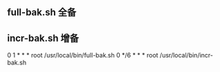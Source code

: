 ## full-bak.sh 全备
## incr-bak.sh 增备
0  1    * * *   root    /usr/local/bin/full-bak.sh 
0  */6  * * *   root    /usr/local/bin/incr-bak.sh
